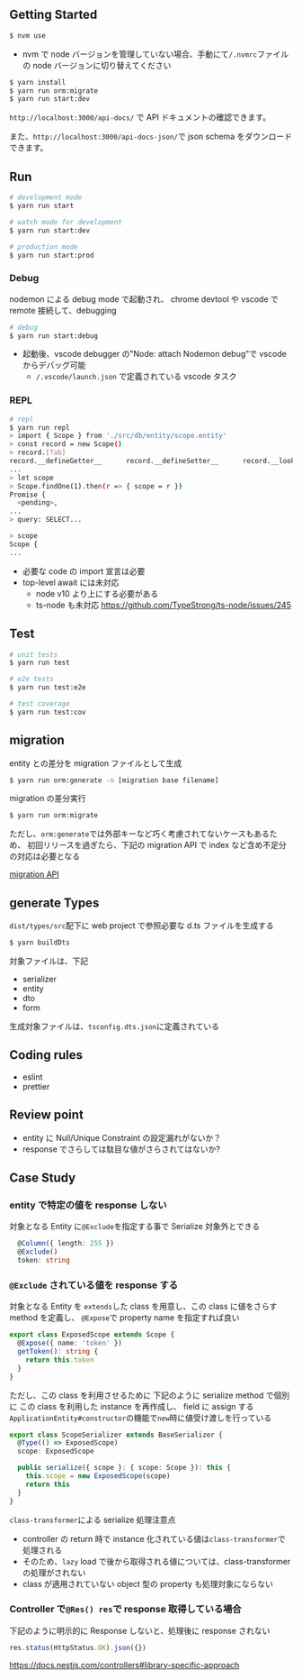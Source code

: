 ## Getting Started

```bash
$ nvm use
```

- nvm で node バージョンを管理していない場合、手動にて`/.nvmrc`ファイルの node バージョンに切り替えてください

```bash
$ yarn install
$ yarn run orm:migrate
$ yarn run start:dev
```

`http://localhost:3000/api-docs/` で API ドキュメントの確認できます。

また、`http://localhost:3000/api-docs-json/`で json schema をダウンロードできます。

## Run

```bash
# development mode
$ yarn run start

# watch mode for development
$ yarn run start:dev

# production mode
$ yarn run start:prod
```

### Debug

nodemon による debug mode で起動され、
chrome devtool や vscode で remote 接続して、debugging

```bash
# debug
$ yarn run start:debug
```

- 起動後、vscode debugger の"Node: attach Nodemon debug"で vscode からデバッグ可能
  - `/.vscode/launch.json` で定義されている vscode タスク

### REPL

```bash
# repl
$ yarn run repl
> import { Scope } from './src/db/entity/scope.entity'
> const record = new Scope()
> record.[Tab]
record.__defineGetter__      record.__defineSetter__      record.__lookupGetter__000
...
> let scope
> Scope.findOne(1).then(r => { scope = r })
Promise {
  <pending>,
...
> query: SELECT...

> scope
Scope {
...
```

- 必要な code の import 宣言は必要
- top-level await には未対応
  - node v10 より上にする必要がある
  - ts-node も未対応 https://github.com/TypeStrong/ts-node/issues/245

## Test

```bash
# unit tests
$ yarn run test

# e2e tests
$ yarn run test:e2e

# test coverage
$ yarn run test:cov
```

## migration

entity との差分を migration ファイルとして生成

```bash
$ yarn run orm:generate -n [migration base filename]
```

migration の差分実行

```bash
$ yarn run orm:migrate
```

ただし、`orm:generate`では外部キーなど巧く考慮されてないケースもあるため、
初回リリースを過ぎたら、下記の migration API で index など含め不足分の対応は必要となる

[migration API](https://typeorm.io/#/migrations/using-migration-api-to-write-migrations)

## generate Types

`dist/types/src`配下に web project で参照必要な d.ts ファイルを生成する

```bash
$ yarn buildDts
```

対象ファイルは、下記

- serializer
- entity
- dto
- form

生成対象ファイルは、`tsconfig.dts.json`に定義されている

## Coding rules

- eslint
- prettier

## Review point

- entity に Null/Unique Constraint の設定漏れがないか？
- response でさらしては駄目な値がさらされてはないか?

## Case Study

### entity で特定の値を response しない

対象となる Entity に`@Exclude`を指定する事で Serialize 対象外とできる

```ts
  @Column({ length: 255 })
  @Exclude()
  token: string
```

### `@Exclude` されている値を response する

対象となる Entity を `extends`した class を用意し、この class に値をさらす method を定義し、
`@Expose`で property name を指定すれば良い

```ts
export class ExposedScope extends Scope {
  @Expose({ name: 'token' })
  getToken(): string {
    return this.token
  }
}
```

ただし、この class を利用させるために
下記のように serialize method で個別に この class を利用した instance を再作成し、 field に assign する
`ApplicationEntity#constructor`の機能で`new`時に値受け渡しを行っている

```ts
export class ScopeSerializer extends BaseSerializer {
  @Type(() => ExposedScope)
  scope: ExposedScope

  public serialize({ scope }: { scope: Scope }): this {
    this.scope = new ExposedScope(scope)
    return this
  }
}
```

`class-transformer`による serialize 処理注意点

- controller の return 時で instance 化されている値は`class-transformer`で処理される
- そのため、`lazy` load で後から取得される値については、class-transformer の処理がされない
- class が適用されていない object 型の property も処理対象にならない

### Controller で`@Res() res`で response 取得している場合

下記のように明示的に Response しないと、処理後に response されない

```js
res.status(HttpStatus.OK).json({})
```

https://docs.nestjs.com/controllers#library-specific-approach
